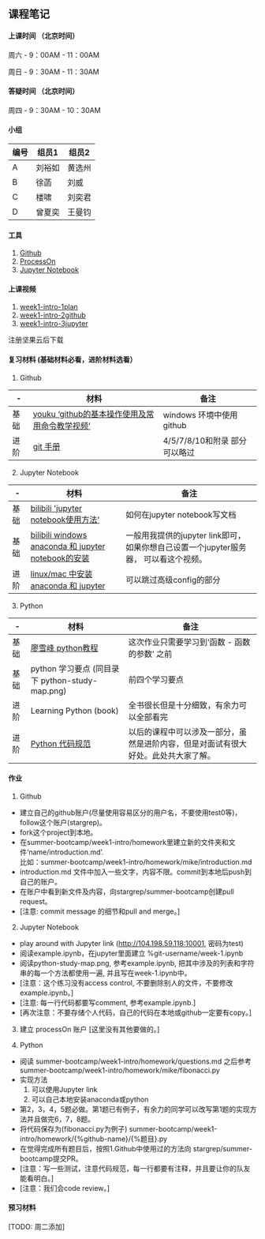 ## 课程笔记
#### 上课时间 （北京时间）
周六 - 9：00AM - 11：00AM

周日 - 9：30AM - 11：30AM


#### 答疑时间 （北京时间）
周四 - 9：30AM - 10：30AM


#### 小组
|编号|组员1|组员2|
|---|---|---|
| A | 刘裕如 | 黄选州 |
| B | 徐菡  | 刘威 |
| C | 楼啸 | 刘奕君 |
| D | 曾夏奕 | 王曼钧 |


#### 工具
1. [Github](https://github.com/)
2. [ProcessOn](https://www.processon.com)
3. [Jupyter Notebook](http://104.198.59.118:10001)


#### 上课视频
1. [week1-intro-1plan](https://www.jianguoyun.com/p/DTY9Z_UQ1YDIBxjo-sUB)
2. [week1-intro-2github](https://www.jianguoyun.com/p/DcKtjrEQ1YDIBxjn-sUB)
3. [week1-intro-3jupyter](https://www.jianguoyun.com/p/De9RMscQ1YDIBxji-sUB)

注册坚果云后下载


#### 复习材料 (基础材料必看，进阶材料选看）
1. Github 

| - | 材料 | 备注 |
|---|---|---|
| 基础 | [youku ‘github的基本操作使用及常用命令教学视频’](https://v.youku.com/v_show/id_XMzUwNjI2MjAwMA==.html?spm=a2h0k.11417342.soresults.dtitle) | windows 环境中使用github |
| 进阶 | [git 手册](https://git-scm.com/book/zh/v2) | 4/5/7/8/10和附录 部分 可以略过 |


2. Jupyter Notebook

| - | 材料 | 备注 |
|---|---|---|
| 基础 | [bilibili 'jupyter notebook使用方法'](https://www.bilibili.com/video/av44387761?from=search&seid=7137690271561976625) | 如何在jupyter notebook写文档 |
| 基础 | [bilibili windows anaconda 和 jupyter notebook的安装](https://www.bilibili.com/video/av42143495/) | 一般用我提供的jupyter link即可，如果你想自己设置一个jupyter服务器， 可以看这个视频。 |
| 进阶 | [linux/mac 中安装 anaconda 和 jupyter](https://www.jianshu.com/p/91365f343585) | 可以跳过高级config的部分 |


3. Python

| - | 材料 | 备注 |
|---|---|---|
| 基础 | [廖雪峰 python教程](https://www.liaoxuefeng.com/wiki/1016959663602400/1017063826246112) | 这次作业只需要学习到‘函数 - 函数的参数’ 之前 |
| 基础 | python 学习要点 (同目录下 python-study-map.png) | 前四个学习要点 |
| 进阶 | Learning Python (book) | 全书很长但是十分细致，有余力可以全部看完 |
| 进阶 | [Python 代码规范](https://www.python.org/dev/peps/pep-0008/) | 以后的课程中可以涉及一部分，虽然是进阶内容，但是对面试有很大好处。此处共大家了解。|


#### 作业
1. Github
* 建立自己的github账户(尽量使用容易区分的用户名，不要使用test0等)，follow这个账户(stargrep)。
* fork这个project到本地。
* 在summer-bootcamp/week1-intro/homework里建立新的文件夹和文件‘name/introduction.md’.  
    比如：summer-bootcamp/week1-intro/homework/mike/introduction.md
* introduction.md 文件中加入一些文字，内容不限。commit到本地后push到自己的账户。
* 在账户中看到新文件及内容，向stargrep/summer-bootcamp创建pull request。
* [注意: commit message 的细节和pull and merge。]

2. Jupyter Notebook
* play around with Jupyter link (http://104.198.59.118:10001, 密码为test)
* 阅读example.ipynb，在jupyter里面建立 %git-username/week-1.ipynb
* 阅读python-study-map.png, 参考example.ipynb, 把其中涉及的列表和字符串的每一个方法都使用一遍, 并且写在week-1.ipynb中。
* [注意：这个练习没有access control, 不要删除别人的文件，不要修改example.ipynb。]
* [注意: 每一行代码都要写comment, 参考example.ipynb.]
* [再次注意：不要存储个人代码，自己的代码在本地或github一定要有copy。]

3. 建立 processOn 账户
[这里没有其他要做的。]

4. Python
* 阅读 summer-bootcamp/week1-intro/homework/questions.md
    之后参考 summer-bootcamp/week1-intro/homework/mike/fibonacci.py
* 实现方法 
    1. 可以使用Jupyter link
    2. 可以自己本地安装anaconda或python
* 第2，3，4，5题必做。第1题已有例子，有余力的同学可以改写第1题的实现方法并且做完6，7，8题。
* 将代码保存为(fibonacci.py为例子)
    summer-bootcamp/week1-intro/homework/{%github-name}/{%题目}.py
* 在觉得完成所有题目后，按照1.Github中使用过的方法向 stargrep/summer-bootcamp提交PR。
* [注意：写一些测试，注意代码规范，每一行都要有注释，并且要让你的队友能看明白。]
* [注意：我们会code review。]

#### 预习材料
[TODO: 周二添加]

